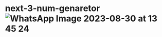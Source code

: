 
# next-3-num-genaretor![WhatsApp Image 2023-08-30 at 13 45 24](https://github.com/shivakumargattu/next-3-num-genaretor/assets/121631767/5a9b0ebe-da7f-4751-948d-1a5e15349a85)
